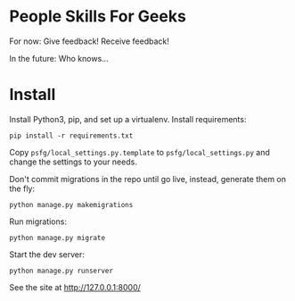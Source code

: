 People Skills For Geeks
=======================

For now: Give feedback! Receive feedback!

In the future: Who knows...

Install
=======

Install Python3, pip, and set up a virtualenv. Install requirements:

    pip install -r requirements.txt

Copy `psfg/local_settings.py.template` to `psfg/local_settings.py` and change
the settings to your needs.

Don't commit migrations in the repo until go live, instead, generate them on
the fly:

    python manage.py makemigrations

Run migrations:

    python manage.py migrate

Start the dev server:

    python manage.py runserver

See the site at http://127.0.0.1:8000/
